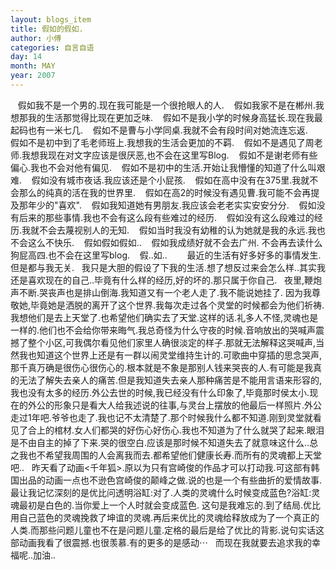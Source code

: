 ```yaml
---
layout: blogs_item
title: 假如的假如.
author: 小傅
categories: 自言自语
day: 14
month: MAY
year: 2007
---
```






&nbsp;&nbsp;
假如我不是一个男的.现在我可能是一个很抢眼人的人.
&nbsp;&nbsp;
假如我家不是在郴州.我想那我的生活那觉得比现在更加乏味.
&nbsp;&nbsp;
假如不是我小学的时候身高猛长.现在我最起码也有一米七几.
&nbsp;&nbsp;
假如不是曹与小学同桌.我就不会有段时间对她流连忘返.
&nbsp;&nbsp;
假如不是初中到了毛老师班上.我想我的生活会更加的不羁.
&nbsp;&nbsp;
假如不是遇见了周老师.我想我现在对文字应该是很厌恶,也不会在这里写Blog.
&nbsp;&nbsp;
假如不是谢老师有些偏心.我也不会对他有偏见.
&nbsp;&nbsp;
假如不是初中的生活.开始让我懵懂的知道了什么叫艰难.
&nbsp;&nbsp;
假如没有城市夜话.我应该还是个小屁孩.
&nbsp;&nbsp;
假如在高中没有在375里.我就不会那么的纯真的活在我的世界里.
&nbsp;&nbsp;
假如在高2的时候没有遇见曹.我可能不会再提及那年少的"喜欢".
&nbsp;&nbsp;
假如我知道她有男朋友.我应该会老老实实安安分分.
&nbsp;&nbsp;
假如没有后来的那些事情.我也不会有这么段有些难过的经历.
&nbsp;&nbsp;
假如没有这么段难过的经历.我就不会去蔑视别人的无知.
&nbsp;&nbsp;
假如当时我没有幼稚的认为她就是我的永远.我也不会这么不快乐.
&nbsp;&nbsp;
假如假如假如..
&nbsp;&nbsp;
假如我成绩好就不会去广州.
不会再去读什么狗屁高四.也不会在这里写blog.
&nbsp;&nbsp;
假..如..
&nbsp;&nbsp;
&nbsp;
&nbsp;
最近的生活有好多好多的事情发生.但是都与我无关.
&nbsp;
我只是大胆的假设了下我的生活.想了想反过来会怎么样..其实我还是喜欢现在的自己..毕竟有什么样的经历,好的坏的.那只属于你自己.
&nbsp;&nbsp;夜里,鞭炮声不断.哭丧声也是排山倒海.我知道又有一个老人走了.我不能说她挂了.
因为我尊敬她,毕竟她是洒脱的离开了这个世界.我每次走过各个灵堂的时候都会为他们祈祷.我想他们是去上天堂了.也希望他们确实去了天堂.这样的话.礼多人不怪,灵魂也是一样的.他们也不会给你带来晦气.我总奇怪为什么守夜的时候.音响放出的哭喊声震撼了整个小区,可我偶尔看见他们家里人确很淡定的样子.那就无法解释这哭喊声,当然我也知道这个世界上还是有一群以闹灵堂维持生计的.可歌曲中穿插的思念哭声,那千真万确是很伤心很伤心的.根本就是不象是那别人钱来哭丧的人.有可能是我真的无法了解失去亲人的痛苦.但是我知道失去亲人那种痛苦是不能用言语来形容的,我也没有太多的经历.外公去世的时候,我已经没有什么印象了,毕竟那时侯太小.现在的外公的形象只是看大人给我述说的往事,与灵台上摆放的他最后一样照片.外公走过1年吧.爷爷也走了.我也记不太清楚了.那个时候我什么都不知道.刚到灵堂就看见了合上的棺材.女人们都哭的好伤心好伤心.我也不知道为了什么就哭了起来.眼泪是不由自主的掉了下来.哭的很空白.应该是那时候不知道失去了就意味这什么..总之我也不希望我周围的人会离我而去.都希望他们健康长寿.而所有的灵魂都上天堂吧..
&nbsp;&nbsp;昨天看了动画&lt;千年狐&gt;.原以为只有宫崎俊的作品才可以打动我.可这部有韩国出品的动画一点也不逊色宫崎俊的颠峰之做.说的也是一个有些曲折的爱情故事.最让我记忆深刻的是优比问透明浴缸:对了.人类的灵魂什么时候变成蓝色?浴缸:灵魂最初是白色的.当你爱上一个人时就会变成蓝色.
这句是我难忘的.到了结局.优比用自己蓝色的灵魂挽救了坤谊的灵魂.再后来优比的灵魂给释放成为了一个真正的人类.而那些问题儿童也不在是问题儿童.定格的最后是给了优比的背影.说句实话这部动画我看了很震撼.也很羡慕.有的更多的是感动⋯
&nbsp;
而现在我就要去追求我的幸福呢..加油..




